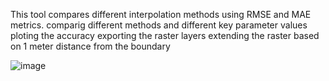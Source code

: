 
This tool compares different interpolation methods using RMSE and MAE metrics. 
comparig different methods and different key parameter values
ploting the accuracy
exporting the raster layers
extending the raster based on 1 meter distance from the boundary



![image](https://github.com/user-attachments/assets/d52b4047-ad04-4c7b-a15b-0785363475f2)
